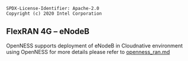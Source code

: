 ```text
SPDX-License-Identifier: Apache-2.0
Copyright (c) 2020 Intel Corporation
```

## FlexRAN 4G – eNodeB
OpenNESS supports deployment of eNodeB in Cloudnative environment using OpenNESS for more details please refer to [openness_ran.md](https://github.com/open-ness/specs/blob/master/doc/ran/openness_ran.md)

